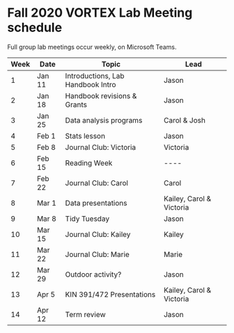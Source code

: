 # Fall 2020 VORTEX Lab Meeting schedule

Full group lab meetings occur weekly, on Microsoft Teams.

| Week | Date | Topic | Lead |
| ---- | ---- | ---- | ---- |
| 1 | Jan 11 | Introductions, Lab Handbook Intro | Jason |
| 2 | Jan 18 | Handbook revisions & Grants | Jason |
| 3 | Jan 25 | Data analysis programs | Carol & Josh |
| 4 | Feb 1 | Stats lesson | Jason |
| 5 | Feb 8 | Journal Club: Victoria | Victoria |
| 6 | Feb 15 | Reading Week | ---- |
| 7 | Feb 22 | Journal Club: Carol | Carol |
| 8 | Mar 1 | Data presentations | Kailey, Carol & Victoria |
| 9 | Mar 8 | Tidy Tuesday | Jason |
| 10 | Mar 15 | Journal Club: Kailey | Kailey |
| 11 | Mar 22 | Journal Club: Marie | Marie |
| 12 | Mar 29 | Outdoor activity? | Jason |
| 13 | Apr 5 | KIN 391/472 Presentations | Kailey, Carol & Victoria |
| 14 | Apr 12 | Term review | Jason |
